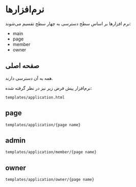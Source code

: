 
# نرم‌افزارها

نرم افزارها بر اساس سطح دسترسی به چهار سطح تقسیم می‌شوند:

- main
- page
- member
- owner


## صفحه اصلی

همه به آن دسترسی دارند. 

نرم‌افزار پیش فرض زیر نیز در نظر گرفته شده:

	templates/application.html

## page

	templates/application/{page name}

## admin

	templates/application/member/{page name}

## owner

	templates/application/owner/{page name}

